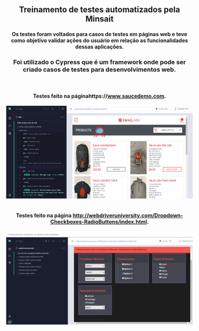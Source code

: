 <div align="center">
  
## Treinamento de testes automatizados pela Minsait
  
</div>

<div align="center">

#### Os testes foram voltados para casos de testes em páginas web e teve como objetivo validar ações do usuário em relação as funcionalidades dessas aplicações.
  
### Foi utilizado o Cypress que é um framework onde pode ser criado casos de testes para desenvolvimentos web.

</div>

<div align="center"><br>

#### Testes feito na páginahttps://www.saucedemo.com.

  <img align="center" height="250" width="800" src="/cypress.png">
</div>

<div align="center"><br>

#### Testes feito na página http://webdriveruniversity.com/Dropdown-Checkboxes-RadioButtons/index.html.

  <img align="center" height="250" width="800" src="/image2.png">
</div>
  
</div>
